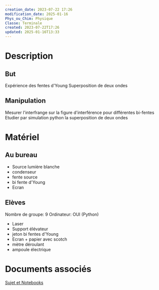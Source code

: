 ```yaml
---
creation_date: 2023-07-22 17:26
modification_date: 2025-01-16
Phys_ou_Chim: Physique
Classe: Terminale
created: 2023-07-22T17:26
updated: 2025-01-16T13:33
---
```


# Description
## But
Expérience des fentes d'Young
Superposition de deux ondes 
## Manipulation

Mesurer l'interfrange sur la figure d'interférence pour différentes bi-fentes
Etudier par simulation python la superposition de deux ondes

# Matériel
## Au bureau

- Source lumière blanche
- condenseur
- fente source
- bi fente d'Young
- Ecran

## Elèves

Nombre de groupe: 9
Ordinateur: OUI (Python)

- Laser
- Support élévateur
- jeton bi fentes d'Young
- Ecran + papier avec scotch
- mètre déroulant
- ampoule électrique


# Documents associés


[Sujet et Notebooks](https://www.icloud.com/iclouddrive/0ccPzotR_xAr_9sax7KWq_GEg#TP_interferences)
